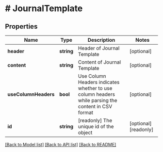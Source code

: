 # # JournalTemplate

## Properties

Name | Type | Description | Notes
------------ | ------------- | ------------- | -------------
**header** | **string** | Header of Journal Template | [optional]
**content** | **string** | Content of Journal Template | [optional]
**useColumnHeaders** | **bool** | Use Column Headers indicates whether to use column headers while parsing the content in CSV format | [optional]
**id** | **string** | [readonly] The unique id of the object | [optional] [readonly]

[[Back to Model list]](../../README.md#models) [[Back to API list]](../../README.md#endpoints) [[Back to README]](../../README.md)
